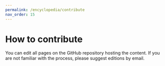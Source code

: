 ```yaml
---
permalink: /encyclopedia/contribute
nav_order: 15
---
```


# How to contribute

You can edit all pages on the GitHub repository hosting the content. If you are not familiar with the process, please suggest editions by email.

